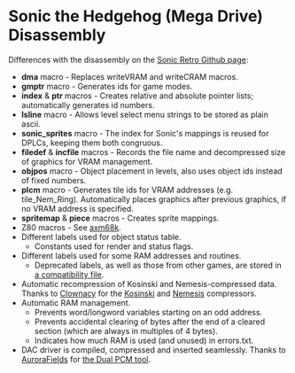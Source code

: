 Sonic the Hedgehog (Mega Drive) Disassembly
===========================================

Differences with the disassembly on the [Sonic Retro Github page](https://github.com/sonicretro/s1disasm):

* __dma__ macro - Replaces writeVRAM and writeCRAM macros.
* __gmptr__ macro - Generates ids for game modes.
* __index__ & __ptr__ macros - Creates relative and absolute pointer lists; automatically generates id numbers.
* __lsline__ macro - Allows level select menu strings to be stored as plain ascii.
* __sonic_sprites__ macro - The index for Sonic's mappings is reused for DPLCs, keeping them both congruous.
* __filedef__ & __incfile__ macros - Records the file name and decompressed size of graphics for VRAM management.
* __objpos__ macro - Object placement in levels, also uses object ids instead of fixed numbers.
* __plcm__ macro - Generates tile ids for VRAM addresses (e.g. tile_Nem_Ring). Automatically places graphics after previous graphics, if no VRAM address is specified.
* __spritemap__ & __piece__ macros - Creates sprite mappings.
* Z80 macros - See [axm68k](https://github.com/cvghivebrain/axm68k).
* Different labels used for object status table.
  * Constants used for render and status flags.
* Different labels used for some RAM addresses and routines.
  * Deprecated labels, as well as those from other games, are stored in [a compatibility file](Includes/Compatibility.asm).
* Automatic recompression of Kosinski and Nemesis-compressed data. Thanks to [Clownacy](https://github.com/Clownacy) for the [Kosinski](https://github.com/Clownacy/accurate-kosinski) and [Nemesis](https://github.com/Clownacy/clownnemesis) compressors.
* Automatic RAM management.
  * Prevents word/longword variables starting on an odd address.
  * Prevents accidental clearing of bytes after the end of a cleared section (which are always in multiples of 4 bytes).
  * Indicates how much RAM is used (and unused) in errors.txt.
* DAC driver is compiled, compressed and inserted seamlessly. Thanks to [AuroraFields](https://github.com/NatsumiFox) for [the Dual PCM tool](https://github.com/NatsumiFox/Dual-PCM-Compress).